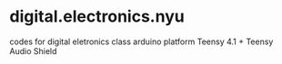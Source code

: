 # digital.electronics.nyu
codes for digital eletronics class
arduino platform
Teensy 4.1 + Teensy Audio Shield
